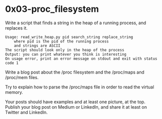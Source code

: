 # 0x03-proc_filesystem
Write a script that finds a string in the heap of a running process, and replaces it.

    Usage: read_write_heap.py pid search_string replace_string
        where pid is the pid of the running process
        and strings are ASCII
    The script should look only in the heap of the process
    Output: you can print whatever you think is interesting
    On usage error, print an error message on stdout and exit with status code 1
Write a blog post about the /proc filesystem and the /proc/maps and /proc/mem files.

Try to explain how to parse the /proc/maps file in order to read the virtual memory.

Your posts should have examples and at least one picture, at the top. Publish your blog post on Medium or LinkedIn, and share it at least on Twitter and LinkedIn.